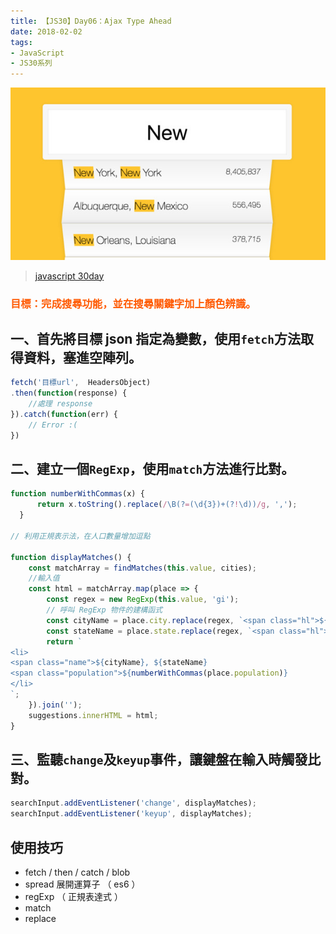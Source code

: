 ```yaml
---
title: 【JS30】Day06：Ajax Type Ahead
date: 2018-02-02
tags:
- JavaScript
- JS30系列
---
```


![](/img/js30day/small5.jpg)

> [javascript 30day](https://javascript30.com/)

<a id="more"></a>

### <span style="color:#ff5900">目標：完成搜尋功能，並在搜尋關鍵字加上顏色辨識。</span>

## 一、首先將目標 json 指定為變數，使用`fetch`方法取得資料，塞進空陣列。

```js
fetch('目標url',  HeadersObject)
.then(function(response) {
    //處理 response
}).catch(function(err) {
    // Error :(
})
```

## 二、建立一個`RegExp`，使用`match`方法進行比對。

```js
function numberWithCommas(x) {
      return x.toString().replace(/\B(?=(\d{3})+(?!\d))/g, ',');
  }

// 利用正規表示法，在人口數量增加逗點

function displayMatches() {
    const matchArray = findMatches(this.value, cities);
    //輸入值
    const html = matchArray.map(place => {
        const regex = new RegExp(this.value, 'gi');
        // 呼叫 RegExp 物件的建構函式
        const cityName = place.city.replace(regex, `<span class="hl">${this.value}`);
        const stateName = place.state.replace(regex, `<span class="hl">${this.value}`);
        return `
<li>
<span class="name">${cityName}, ${stateName} 
<span class="population">${numberWithCommas(place.population)}
</li>
`;
    }).join('');
    suggestions.innerHTML = html;
}
```

## 三、監聽`change`及`keyup`事件，讓鍵盤在輸入時觸發比對。

```js
searchInput.addEventListener('change', displayMatches);
searchInput.addEventListener('keyup', displayMatches);

```

## 使用技巧

*   fetch / then / catch / blob
*   spread 展開運算子 （ es6 ）
*   regExp （ 正規表達式 ）
*   match
*   replace

</div>